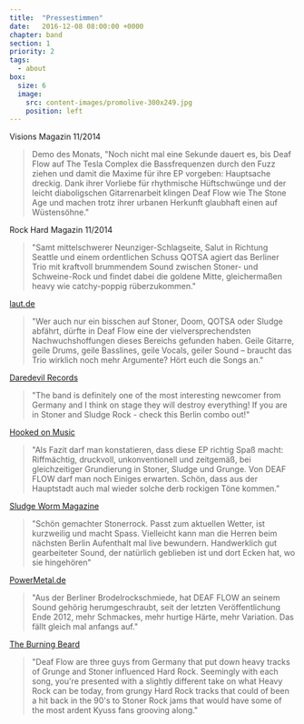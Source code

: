 ```yaml
---
title:  "Pressestimmen"
date:   2016-12-08 08:00:00 +0000
chapter: band
section: 1
priority: 2
tags:
  - about
box:
  size: 6
  image:
    src: content-images/promolive-300x249.jpg
    position: left
---
```


Visions Magazin 11/2014
> Demo des Monats, "Noch nicht mal eine Sekunde dauert es, bis Deaf Flow auf The Tesla Complex die Bassfrequenzen durch den Fuzz ziehen und damit die Maxime für ihre EP vorgeben: Hauptsache dreckig. Dank ihrer Vorliebe für rhythmische Hüftschwünge und der leicht diaboligschen Gitarrenarbeit klingen Deaf Flow wie The Stone Age und machen trotz ihrer urbanen Herkunft glaubhaft einen auf Wüstensöhne."

Rock Hard Magazin 11/2014
> "Samt mittelschwerer Neunziger-Schlagseite, Salut in Richtung Seattle und einem ordentlichen Schuss QOTSA agiert das Berliner Trio mit kraftvoll brummendem Sound zwischen Stoner- und Schweine-Rock und findet dabei die goldene Mitte, gleichermaßen heavy wie catchy-poppig rüberzukommen."

[laut.de](http://www.laut.de/Deaf-Flow/Alben/The-Tesla-Complex-93673)
> "Wer auch nur ein bisschen auf Stoner, Doom, QOTSA oder Sludge abfährt, dürfte in Deaf Flow eine der vielversprechendsten Nachwuchshoffungen dieses Bereichs gefunden haben. Geile Gitarre, geile Drums, geile Basslines, geile Vocals, geiler Sound – braucht das Trio wirklich noch mehr Argumente? Hört euch die Songs an."

[Daredevil Records](http://www.daredevilrecords.de/reviews/)
> "The band is definitely one of the most interesting newcomer from Germany and I think on stage they will destroy everything! If you are in Stoner and Sludge Rock - check this Berlin combo out!"

[Hooked on Music](http://www.hooked-on-music.de/CD-Reviews3/Deaf_Flow/The_Tesla_Complex.html?band_id=8212)
> "Als Fazit darf man konstatieren, dass diese EP richtig Spaß macht: Riffmächtig, druckvoll, unkonventionell und zeitgemäß, bei gleichzeitiger Grundierung in Stoner, Sludge und Grunge. Von DEAF FLOW darf man noch Einiges erwarten. Schön, dass aus der Hauptstadt auch mal wieder solche derb rockigen Töne kommen."

[Sludge Worm Magazine](http://www.sludgeworm.de/2014/08/02/deaf-flow-the-tesla-complex/)
> "Schön gemachter Stonerrock. Passt zum aktuellen Wetter, ist kurzweilig und macht Spass. Vielleicht kann man die Herren beim nächsten Berlin Aufenthalt mal live bewundern. Handwerklich gut gearbeiteter Sound, der natürlich geblieben ist und dort Ecken hat, wo sie hingehören"

[PowerMetal.de](http://powermetal.de/review/review-Deaf_Flow/The_Tesla_Complex,24982,24879.html)
> "Aus der Berliner Brodelrockschmiede, hat DEAF FLOW an seinem Sound gehörig herumgeschraubt, seit der letzten Veröffentlichung Ende 2012, mehr Schmackes, mehr hurtige Härte, mehr Variation. Das fällt gleich mal anfangs auf."

[The Burning Beard](http://www.theburningbeard.com/2014/08/its-electrifying.html)
> "Deaf Flow are three guys from Germany that put down heavy tracks of Grunge and Stoner influenced Hard Rock. Seemingly with each song, you're presented with a slightly different take on what Heavy Rock can be today, from grungy Hard Rock tracks that could of been a hit back in the 90's to Stoner Rock jams that would have some of the most ardent Kyuss fans grooving along."

